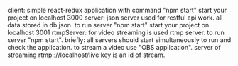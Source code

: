 client:
   simple react-redux application with command "npm start"  start your project on localhost 3000
server: 
   json server used for restful api  work. all data stored in db.json. to run server "npm start" start your project on localhost 3001
rtmpServer:
   for video streaming is used rtmp server. to run server "npm start".
briefly:
   all servers should start simultaneously to run and check the application. to stream a video  use "OBS application".
   server of streaming rtmp:://localhost/live key is an id of stream.
